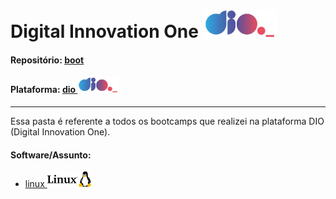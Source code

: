 # Digital Innovation One   <img src="../0-outros/logos/plataforma/dio.jpeg" alt="dio" width="auto" height="45">

#### Repositório: [boot](../)
#### Plataforma: <a href="./">dio   <img src="../0-outros/logos/plataforma/dio.jpeg" alt="dio" width="auto" height="25"></a>

---

Essa pasta é referente a todos os bootcamps que realizei na plataforma DIO (Digital Innovation One).

#### Software/Assunto:
- <a href="./linux">linux   <img src="../0-outros/logos/software/linux.png" alt="linux" width="auto" height="25"></a>